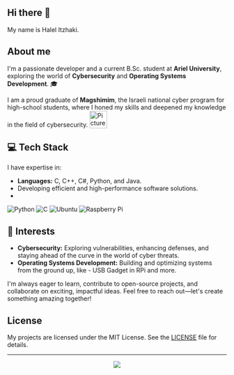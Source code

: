 ## Hi there 👋

My name is Halel Itzhaki.

About me 
--
I'm a passionate developer and a current B.Sc. student at **Ariel University**, exploring the world of **Cybersecurity** and **Operating Systems Development**. 🎓

I am a proud graduate of **Magshimim**, the Israeli national cyber program for high-school students, where I honed my skills and deepened my knowledge in the field of cybersecurity. <img width="40" alt="Picture1" src="https://github.com/user-attachments/assets/a20e00b2-8713-4fc6-834b-61c100e2d3d9" style="vertical-align:text-bottom;">



## 💻 Tech Stack
I have expertise in:
- **Languages:** C, C++, C#, Python, and Java.
- Developing efficient and high-performance software solutions.
- 
![Python](https://img.shields.io/badge/-Python-3776AB?logo=python&logoColor=white&style=flat)
![C](https://img.shields.io/badge/-C-00599C?logo=c&logoColor=white&style=flat)
![Ubuntu](https://img.shields.io/badge/-Ubuntu-E95420?logo=ubuntu&logoColor=white&style=flat)
![Raspberry Pi](https://img.shields.io/badge/-Raspberry%20Pi-C51A4A?logo=raspberry-pi&logoColor=white&style=flat)

## 🌟 Interests
- **Cybersecurity:** Exploring vulnerabilities, enhancing defenses, and staying ahead of the curve in the world of cyber threats.
- **Operating Systems Development:** Building and optimizing systems from the ground up, like - USB Gadget in RPi and more.

I'm always eager to learn, contribute to open-source projects, and collaborate on exciting, impactful ideas. Feel free to reach out—let's create something amazing together!

## License

My projects are licensed under the MIT License. See the [LICENSE](LICENSE) file for details.

---
<p align="center">
  <img src="https://github-readme-stats.vercel.app/api/top-langs/?username=halelitzhaki&layout=compact&langs_count=6"https://github.com/anuraghazra/github-readme-stats>
</p>
